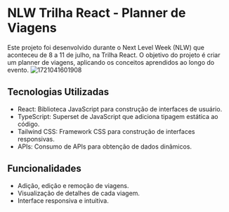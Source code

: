 # NLW Trilha React - Planner de Viagens

Este projeto foi desenvolvido durante o Next Level Week (NLW) que aconteceu de 8 a 11 de julho, na Trilha React. O objetivo do projeto é criar um planner de viagens, aplicando os conceitos aprendidos ao longo do evento.
![1721041601908](https://github.com/user-attachments/assets/f68d8294-f032-4e4d-921f-fd769dde364a)


## Tecnologias Utilizadas

- React: Biblioteca JavaScript para construção de interfaces de usuário.
- TypeScript: Superset de JavaScript que adiciona tipagem estática ao código.
- Tailwind CSS: Framework CSS para construção de interfaces responsivas.
- APIs: Consumo de APIs para obtenção de dados dinâmicos.


## Funcionalidades

- Adição, edição e remoção de viagens.
- Visualização de detalhes de cada viagem.
- Interface responsiva e intuitiva.

